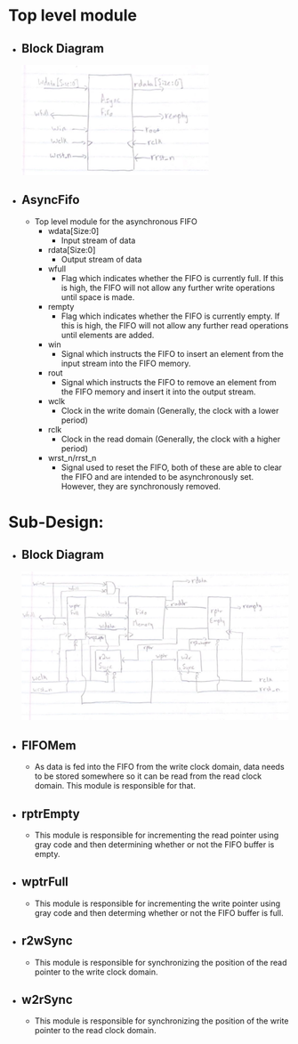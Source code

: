 # Top level module
- ## Block Diagram

    ![alt text](image.png)

- ## AsyncFifo
    - Top level module for the asynchronous FIFO 
        - wdata[Size:0] 
            - Input stream of data
        - rdata[Size:0] 
            - Output stream of data
        - wfull 
            - Flag which indicates whether the FIFO is currently full. If this is high, the FIFO will not allow any further write operations until space is made.
        - rempty 
            - Flag which indicates whether the FIFO is currently empty. If this is high, the FIFO will not allow any further read operations until elements are added.
        - win 
            - Signal which instructs the FIFO to insert an element from the input stream into the FIFO memory. 
        - rout
            - Signal which instructs the FIFO to remove an element from the FIFO memory and insert it into the output stream.
        - wclk
            - Clock in the write domain (Generally, the clock with a lower period)
        - rclk
            - Clock in the read domain (Generally, the clock with a higher period)
        - wrst_n/rrst_n
            - Signal used to reset the FIFO, both of these are able to clear the FIFO and are intended to be asynchronously set. However, they are synchronously removed.

# Sub-Design:
- ## Block Diagram

    ![alt text](image-1.png)

- ## FIFOMem
    - As data is fed into the FIFO from the write clock domain, data needs to be stored somewhere so it can be read from the read clock domain. This module is responsible for that.
- ## rptrEmpty
    - This module is responsible for incrementing the read pointer using gray code and then determining whether or not the FIFO buffer is empty.
- ## wptrFull
    - This module is responsible for incrementing the write pointer using gray code and then determing whether or not the FIFO buffer is full.
- ## r2wSync
    - This module is responsible for synchronizing the position of the read pointer to the write clock domain.
- ## w2rSync
    - This module is responsible for synchronizing the position of the write pointer to the read clock domain.
